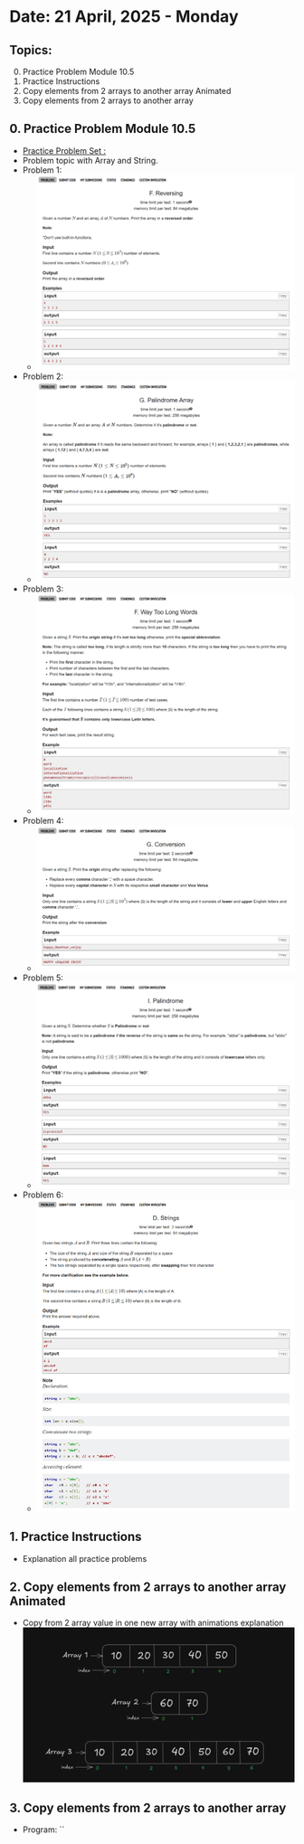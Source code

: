# Date: 21 April, 2025 - Monday

## Topics:
0. Practice Problem Module 10.5
1. Practice Instructions
2. Copy elements from 2 arrays to another array Animated
3. Copy elements from 2 arrays to another array

## 0. Practice Problem Module 10.5
- [Practice Problem Set :](https://docs.google.com/document/d/1BZ4EmlT9VnXCIWcsbU8wAdFk0RH2xjybs7Vzfqflggk/edit?tab=t.0#heading=h.1tiup1mwqtlu)
- Problem topic with Array and String.
- Problem 1:
    - ![Problem 1 image](./images/problem1.png)
- Problem 2:
    - ![Problem 2 image](./images/problem2.png)
- Problem 3:
    - ![Problem 3 image](./images/problem3.png)
- Problem 4:
    - ![Problem 4 image](./images/problem4.png)
- Problem 5:
    - ![Problem 5 image](./images/problem5.png)
- Problem 6:
    - ![Problem 6 image](./images/problem6.png)

## 1. Practice Instructions
- Explanation all practice problems

## 2. Copy elements from 2 arrays to another array Animated
- Copy from 2 array value in one new array with animations explanation
    ![Problem 6 image](./images/draw.png)

## 3. Copy elements from 2 arrays to another array
- Program: ``